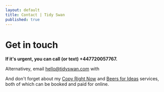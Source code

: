 ```yaml
---
layout: default
title: Contact | Tidy Swan
published: true
---
```


# Get in touch

**If it's urgent, you can call (or text) +447720057767.**

Alternativey, email [hello@tidyswan.com](mailto:hello@tidyswan.com) with 

And don't forget about my [Copy Right Now](/copy-right-now) and [Beers for Ideas](/beer-for-ideas) services, both of which can be booked and paid for online.

